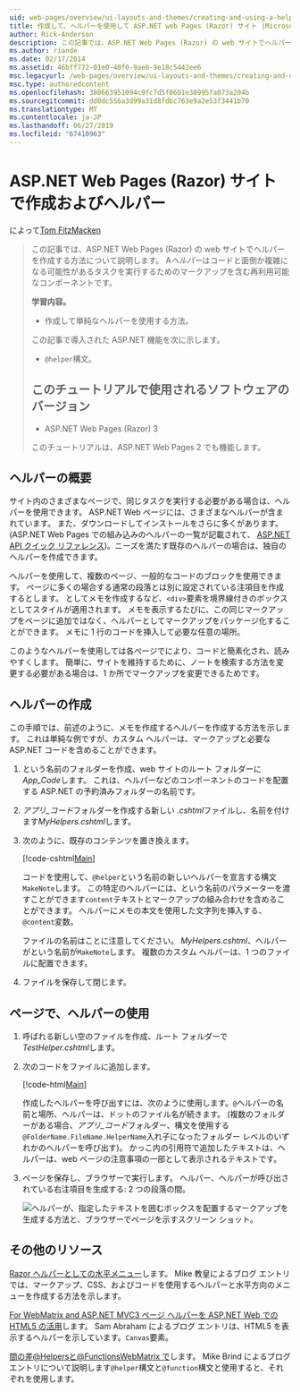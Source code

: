 ```yaml
---
uid: web-pages/overview/ui-layouts-and-themes/creating-and-using-a-helper-in-an-aspnet-web-pages-site
title: 作成して、ヘルパーを使用して ASP.NET web Pages (Razor) サイト |Microsoft Docs
author: Rick-Anderson
description: この記事では、ASP.NET Web Pages (Razor) の web サイトでヘルパーを作成する方法について説明します。 コードとパフォーマンスにマークアップを含む再利用可能なコンポーネントをヘルパーには.
ms.author: riande
ms.date: 02/17/2014
ms.assetid: 46bff772-01e0-40f0-9ae6-9e18c5442ee6
msc.legacyurl: /web-pages/overview/ui-layouts-and-themes/creating-and-using-a-helper-in-an-aspnet-web-pages-site
msc.type: authoredcontent
ms.openlocfilehash: 380663951094c9fc7d5f0601e30995fa073a204b
ms.sourcegitcommit: dd0dc556a3d99a31d8fdbc763e9a2e53f3441b70
ms.translationtype: MT
ms.contentlocale: ja-JP
ms.lasthandoff: 06/27/2019
ms.locfileid: "67410963"
---
```

# <a name="creating-and-using-a-helper-in-an-aspnet-web-pages-razor-site"></a>ASP.NET Web Pages (Razor) サイトで作成およびヘルパー

によって[Tom FitzMacken](https://github.com/tfitzmac)

> この記事では、ASP.NET Web Pages (Razor) の web サイトでヘルパーを作成する方法について説明します。 A*ヘルパー*はコードと面倒か複雑になる可能性があるタスクを実行するためのマークアップを含む再利用可能なコンポーネントです。
> 
> **学習内容。** 
> 
> - 作成して単純なヘルパーを使用する方法。
> 
> この記事で導入された ASP.NET 機能を次に示します。
> 
> - `@helper`構文。
>   
> 
> ## <a name="software-versions-used-in-the-tutorial"></a>このチュートリアルで使用されるソフトウェアのバージョン
> 
> 
> - ASP.NET Web Pages (Razor) 3
>   
> 
> このチュートリアルは、ASP.NET Web Pages 2 でも機能します。

## <a name="overview-of-helpers"></a>ヘルパーの概要

サイト内のさまざまなページで、同じタスクを実行する必要がある場合は、ヘルパーを使用できます。 ASP.NET Web ページには、さまざまなヘルパーが含まれています。 また、ダウンロードしてインストールをさらに多くがあります。 (ASP.NET Web Pages での組み込みのヘルパーの一覧が記載されて、 [ASP.NET API クイック リファレンス](https://go.microsoft.com/fwlink/?LinkId=202907))。ニーズを満たす既存のヘルパーの場合は、独自のヘルパーを作成できます。

ヘルパーを使用して、複数のページ、一般的なコードのブロックを使用できます。 ページに多くの場合する通常の段落とは別に設定されている注項目を作成するとします。 としてメモを作成するなど、`<div>`要素を境界線付きのボックスとしてスタイルが適用されます。 メモを表示するたびに、この同じマークアップをページに追加ではなく、ヘルパーとしてマークアップをパッケージ化することができます。 メモに 1 行のコードを挿入して必要な任意の場所。

このようなヘルパーを使用しては各ページでにより、コードと簡素化され、読みやすくします。 簡単に、サイトを維持するために、ノートを検索する方法を変更する必要がある場合は、1 か所でマークアップを変更できるためです。

## <a name="creating-a-helper"></a>ヘルパーの作成

この手順では、前述のように、メモを作成するヘルパーを作成する方法を示します。 これは単純な例ですが、カスタム ヘルパーは、マークアップと必要な ASP.NET コードを含めることができます。

1. という名前のフォルダーを作成、web サイトのルート フォルダーに*App\_Code*します。 これは、ヘルパーなどのコンポーネントのコードを配置する ASP.NET の予約済みフォルダーの名前です。
2. *アプリ\_コード*フォルダーを作成する新しい *.cshtml*ファイルし、名前を付けます*MyHelpers.cshtml*します。
3. 次のように、既存のコンテンツを置き換えます。

    [!code-cshtml[Main](creating-and-using-a-helper-in-an-aspnet-web-pages-site/samples/sample1.cshtml)]

    コードを使用して、`@helper`という名前の新しいヘルパーを宣言する構文`MakeNote`します。 この特定のヘルパーには、という名前のパラメーターを渡すことができます`content`テキストとマークアップの組み合わせを含めることができます。 ヘルパーにメモの本文を使用した文字列を挿入する、`@content`変数。

    ファイルの名前はことに注意してください。 *MyHelpers.cshtml*、ヘルパーがという名前が`MakeNote`します。 複数のカスタム ヘルパーは、1 つのファイルに配置できます。
4. ファイルを保存して閉じます。

## <a name="using-the-helper-in-a-page"></a>ページで、ヘルパーの使用

1. 呼ばれる新しい空のファイルを作成、ルート フォルダーで*TestHelper.cshtml*します。
2. 次のコードをファイルに追加します。

    [!code-html[Main](creating-and-using-a-helper-in-an-aspnet-web-pages-site/samples/sample2.html)]

    作成したヘルパーを呼び出すには、次のように使用します。`@`ヘルパーの名前と場所、ヘルパーは、ドットのファイル名が続きます。 (複数のフォルダーがある場合、*アプリ\_コード*フォルダー、構文を使用する`@FolderName.FileName.HelperName`入れ子になったフォルダー レベルのいずれかのヘルパーを呼び出す)。 かっこ内の引用符で追加したテキストは、ヘルパーは、web ページの注意事項の一部として表示されるテキストです。
3. ページを保存し、ブラウザーで実行します。 ヘルパー、ヘルパーが呼び出されている右注項目を生成する: 2 つの段落の間。

    ![ヘルパーが、指定したテキストを囲むボックスを配置するマークアップを生成する方法と、ブラウザーでページを示すスクリーン ショット。](creating-and-using-a-helper-in-an-aspnet-web-pages-site/_static/image1.png)

## <a name="additional-resources"></a>その他のリソース

[Razor ヘルパーとしての水平メニュー](http://mikepope.com/blog/DisplayBlog.aspx?permalink=2341)します。 Mike 教皇によるブログ エントリでは、マークアップ、CSS、およびコードを使用するヘルパーと水平方向のメニューを作成する方法を示します。

[For WebMatrix and ASP.NET MVC3 ページ ヘルパーを ASP.NET Web での HTML5 の活用](http://geekswithblogs.net/wildturtle/archive/2010/11/08/html5-in-asp.net-web-pages-helpers-for-webmatrix-and_aspnet_mvc3.aspx)します。 Sam Abraham によるブログ エントリは、HTML5 を表示するヘルパーを示しています。`Canvas`要素。

[間の差@Helpersと@FunctionsWebMatrix で](http://www.mikesdotnetting.com/Article/173/The-Difference-Between-@Helpers-and-@Functions-In-WebMatrix)します。 Mike Brind によるブログ エントリについて説明します`@helper`構文と`@function`構文と使用すると、それぞれを使用します。
